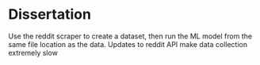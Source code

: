# Dissertation
Use the reddit scraper to create a dataset, then run the ML model from the same file location as the data.
Updates to reddit API make data collection extremely slow

